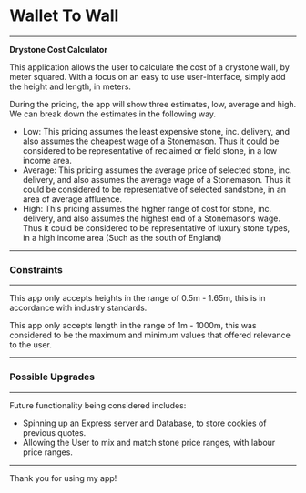 # Wallet To Wall
---

**Drystone Cost Calculator**

This application allows the user to calculate the cost of a drystone wall, by meter squared. With a focus on an easy to use user-interface, simply add the height and length, in meters.

During the pricing, the app will show three estimates, low, average and high. We can break down the estimates in the following way. 

- Low: This pricing assumes the least expensive stone, inc. delivery, and also assumes the cheapest wage of a Stonemason. Thus it could be considered to be representative of reclaimed or field stone, in a low income area.
- Average: This pricing assumes the average price of selected stone, inc. delivery, and also assumes the average wage of a Stonemason. Thus it could be considered to be representative of selected sandstone, in an area of average affluence.
- High: This pricing assumes the higher range of cost for stone, inc. delivery, and also assumes the highest end of a Stonemasons wage. Thus it could be considered to be representative of luxury stone types, in a high income area (Such as the south of England)

---

### Constraints
---

This app only accepts heights in the range of 0.5m - 1.65m, this is in accordance with industry standards.

This app only accepts length in the range of 1m - 1000m, this was considered to be the maximum and minimum values that offered relevance to the user. 

---

### Possible Upgrades
---

Future functionality being considered includes:

- Spinning up an Express server and Database, to store cookies of previous quotes.
- Allowing the User to mix and match stone price ranges, with labour price ranges.

---

Thank you for using my app! 
